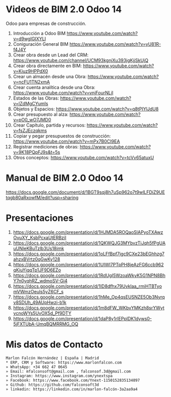 # Videos de BIM 2.0 Odoo 14
Odoo para empresas de construcción.

1. Introducción a Odoo BIM https://www.youtube.com/watch?v=d9wgIGIXYLI
2. Coniguración General BIM https://www.youtube.com/watch?v=yU81R-f4J4Y
3. Crear obra desde un Lead del CRM: https://www.youtube.com/channel/UCM93kgnjXu393jgKjjSkUjQ
4. Crear obra directamente en BIM: https://www.youtube.com/watch?v=Kiuz9HPPdX0
5. Crear un almacén desde una Obra: https://www.youtube.com/watch?v=ncFU1TN2xmA
6. Crear cuenta analítica desde una Obra: https://www.youtube.com/watch?v=vnjFourNLjI
7. Estados de las Obras: https://www.youtube.com/watch?v=lZdMgCYumIs
8. Objetos y Espacios: https://www.youtube.com/watch?v=q8tPIYlJdU8
9. Crear presupuesto al alza: https://www.youtube.com/watch?v=pO0_wO7JMD0
10. Crear Capítulo, partida y recursos: https://www.youtube.com/watch?v=fsZJEczqkms
11. Copiar y pegar presupuestos de construcción: https://www.youtube.com/watch?v=mPx7B0CI9EA
12. Registrar mediciones de obras: https://www.youtube.com/watch?v=9K18PQpFJ9s&t=5s
13. Otros conceptos: https://www.youtube.com/watch?v=tcVv65atuxU

# Manual de BIM 2.0 Odoo 14
https://docs.google.com/document/d/1BGT9sqj8h7uSp962o7t9wlLFDiZ9UEtqgb80aRxowfM/edit?usp=sharing

# Presentaciones
1. https://docs.google.com/presentation/d/1HJMDA5ROQaoSlAPyoTXAwzOvuXY_KsbPcxaUtERBziI
2. https://docs.google.com/presentation/d/1QKWQJG3MYbvzTiJqh5fPgUAuUNIeKBuTzlb3Us18imk
3. https://docs.google.com/presentation/d/1oLFfBpf7jgc9CXe23bEGhhzg7ahzxBVrtz0qGwKy128
4. https://docs.google.com/presentation/d/1UIWI7PTpPH8jeAzFG6ccb962qKiuYjqqTp1JF9D6EZo
5. https://docs.google.com/presentation/d/1RdUgI5WzoaWkyK5G1NPN8BhY7n0yqhRZ_wdmoSV-Gi4
6. https://docs.google.com/presentation/d/1ID8dfhx79Uvklaa_rmiHTBTyomVWmzOeuls5yZ6CF_s
7. https://docs.google.com/presentation/d/1hMe_Op4qsEUSNZE5Ob3Nyrqv8SDUh_49AUpHwzj-b1k
8. https://docs.google.com/presentation/d/1m8dFW_WKbvYMKzh8srYWytvcnoWYs5UvOX5d_Pf9DTY
9. https://docs.google.com/presentation/d/1daP8y1rIEPplDK1dyws0-5jFXTUbA-UmqBQMRRMG_OQ

# Mis datos de Contacto
```
Marlon Falcón Hernández | España | Madrid
* ERP, CRM y Software: https://www.marlonfalcon.com
» WhatsApp: +34 662 47 0645
» Email: mfalconsoft@gmail.com , falconsof.3d@gmail.com
» Instagram: https://www.instagram.com/ynextspa
» Facebook: https://www.facebook.com/Ynext-1150152835134897
» Github: https://github.com/falconsoft3d
» linkedin: https://linkedin.com/in/marlon-falcón-3a2aa9a4
```
